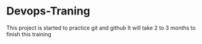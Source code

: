 # Devops-Traning
This project is started to practice git and github
It will take 2 to 3 months to finish this training
